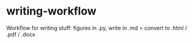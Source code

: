 # writing-workflow
Workflow for writing stuff: figures in .py, write in .md > convert to .html / .pdf / .docx
